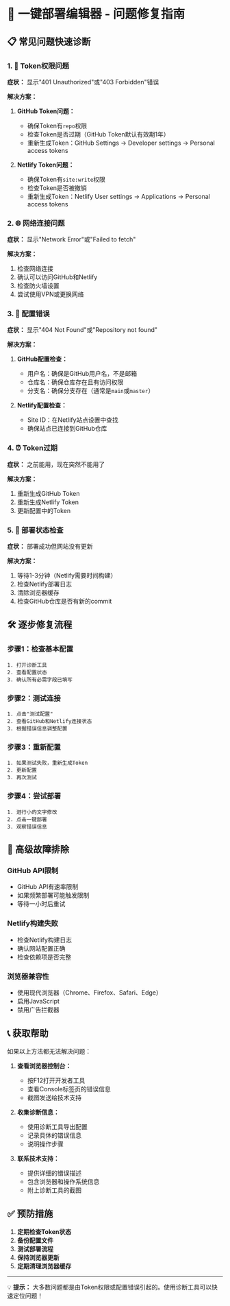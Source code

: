 # 🚀 一键部署编辑器 - 问题修复指南

## 📋 常见问题快速诊断

### 1. 🔑 Token权限问题

**症状：** 显示"401 Unauthorized"或"403 Forbidden"错误

**解决方案：**
1. **GitHub Token问题：**
   - 确保Token有`repo`权限
   - 检查Token是否过期（GitHub Token默认有效期1年）
   - 重新生成Token：GitHub Settings → Developer settings → Personal access tokens

2. **Netlify Token问题：**
   - 确保Token有`site:write`权限
   - 检查Token是否被撤销
   - 重新生成Token：Netlify User settings → Applications → Personal access tokens

### 2. 🌐 网络连接问题

**症状：** 显示"Network Error"或"Failed to fetch"

**解决方案：**
1. 检查网络连接
2. 确认可以访问GitHub和Netlify
3. 检查防火墙设置
4. 尝试使用VPN或更换网络

### 3. 📝 配置错误

**症状：** 显示"404 Not Found"或"Repository not found"

**解决方案：**
1. **GitHub配置检查：**
   - 用户名：确保是GitHub用户名，不是邮箱
   - 仓库名：确保仓库存在且有访问权限
   - 分支名：确保分支存在（通常是`main`或`master`）

2. **Netlify配置检查：**
   - Site ID：在Netlify站点设置中查找
   - 确保站点已连接到GitHub仓库

### 4. ⏰ Token过期

**症状：** 之前能用，现在突然不能用了

**解决方案：**
1. 重新生成GitHub Token
2. 重新生成Netlify Token
3. 更新配置中的Token

### 5. 🔄 部署状态检查

**症状：** 部署成功但网站没有更新

**解决方案：**
1. 等待1-3分钟（Netlify需要时间构建）
2. 检查Netlify部署日志
3. 清除浏览器缓存
4. 检查GitHub仓库是否有新的commit

## 🛠️ 逐步修复流程

### 步骤1：检查基本配置
```
1. 打开诊断工具
2. 查看配置状态
3. 确认所有必需字段已填写
```

### 步骤2：测试连接
```
1. 点击"测试配置"
2. 查看GitHub和Netlify连接状态
3. 根据错误信息调整配置
```

### 步骤3：重新配置
```
1. 如果测试失败，重新生成Token
2. 更新配置
3. 再次测试
```

### 步骤4：尝试部署
```
1. 进行小的文字修改
2. 点击一键部署
3. 观察错误信息
```

## 🔧 高级故障排除

### GitHub API限制
- GitHub API有速率限制
- 如果频繁部署可能触发限制
- 等待一小时后重试

### Netlify构建失败
- 检查Netlify构建日志
- 确认网站配置正确
- 检查依赖项是否完整

### 浏览器兼容性
- 使用现代浏览器（Chrome、Firefox、Safari、Edge）
- 启用JavaScript
- 禁用广告拦截器

## 📞 获取帮助

如果以上方法都无法解决问题：

1. **查看浏览器控制台：**
   - 按F12打开开发者工具
   - 查看Console标签页的错误信息
   - 截图发送给技术支持

2. **收集诊断信息：**
   - 使用诊断工具导出配置
   - 记录具体的错误信息
   - 说明操作步骤

3. **联系技术支持：**
   - 提供详细的错误描述
   - 包含浏览器和操作系统信息
   - 附上诊断工具的截图

## ✅ 预防措施

1. **定期检查Token状态**
2. **备份配置文件**
3. **测试部署流程**
4. **保持浏览器更新**
5. **定期清理浏览器缓存**

---

💡 **提示：** 大多数问题都是由Token权限或配置错误引起的。使用诊断工具可以快速定位问题！
